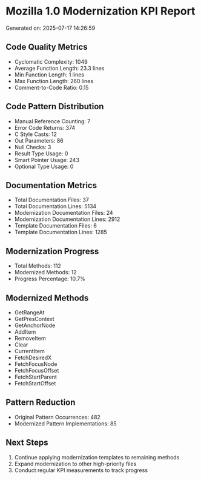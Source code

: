 # Mozilla 1.0 Modernization KPI Report
Generated on: 2025-07-17 14:26:59

## Code Quality Metrics
- Cyclomatic Complexity: 1049
- Average Function Length: 23.3 lines
- Min Function Length: 1 lines
- Max Function Length: 260 lines
- Comment-to-Code Ratio: 0.15

## Code Pattern Distribution
- Manual Reference Counting: 7
- Error Code Returns: 374
- C Style Casts: 12
- Out Parameters: 86
- Null Checks: 3
- Result Type Usage: 0
- Smart Pointer Usage: 243
- Optional Type Usage: 0

## Documentation Metrics
- Total Documentation Files: 37
- Total Documentation Lines: 5134
- Modernization Documentation Files: 24
- Modernization Documentation Lines: 2912
- Template Documentation Files: 6
- Template Documentation Lines: 1285

## Modernization Progress
- Total Methods: 112
- Modernized Methods: 12
- Progress Percentage: 10.7%

## Modernized Methods
- GetRangeAt
- GetPresContext
- GetAnchorNode
- AddItem
- RemoveItem
- Clear
- CurrentItem
- FetchDesiredX
- FetchFocusNode
- FetchFocusOffset
- FetchStartParent
- FetchStartOffset

## Pattern Reduction
- Original Pattern Occurrences: 482
- Modernized Pattern Implementations: 85

## Next Steps
1. Continue applying modernization templates to remaining methods
2. Expand modernization to other high-priority files
3. Conduct regular KPI measurements to track progress
